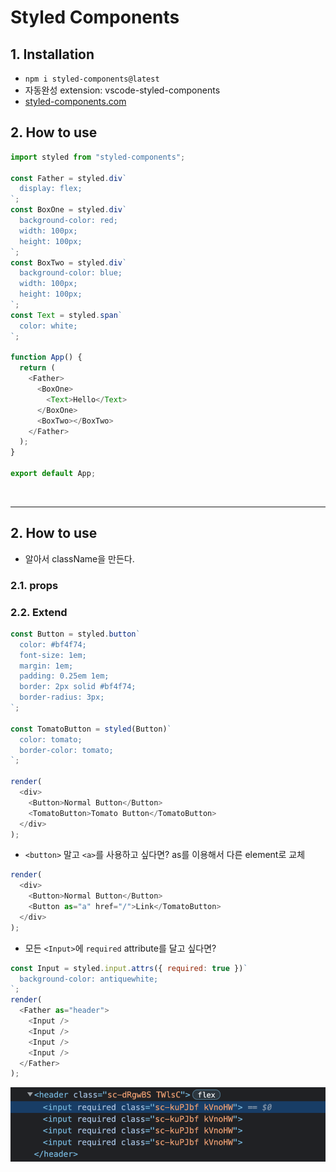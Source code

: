 # Styled Components

## **1. Installation**

- `npm i styled-components@latest`
- 자동완성 extension: vscode-styled-components
- [styled-components.com](https://styled-components.com/)

## **2. How to use**

```javascript
import styled from "styled-components";

const Father = styled.div`
  display: flex;
`;
const BoxOne = styled.div`
  background-color: red;
  width: 100px;
  height: 100px;
`;
const BoxTwo = styled.div`
  background-color: blue;
  width: 100px;
  height: 100px;
`;
const Text = styled.span`
  color: white;
`;

function App() {
  return (
    <Father>
      <BoxOne>
        <Text>Hello</Text>
      </BoxOne>
      <BoxTwo></BoxTwo>
    </Father>
  );
}

export default App;
```

<br />

---

## **2. How to use**

- 알아서 className을 만든다.

### 2.1. props

### 2.2. Extend

```javascript
const Button = styled.button`
  color: #bf4f74;
  font-size: 1em;
  margin: 1em;
  padding: 0.25em 1em;
  border: 2px solid #bf4f74;
  border-radius: 3px;
`;

const TomatoButton = styled(Button)`
  color: tomato;
  border-color: tomato;
`;

render(
  <div>
    <Button>Normal Button</Button>
    <TomatoButton>Tomato Button</TomatoButton>
  </div>
);
```

- `<button>` 말고 `<a>`를 사용하고 싶다면? as를 이용해서 다른 element로 교체

```javascript
render(
  <div>
    <Button>Normal Button</Button>
    <Button as="a" href="/">Link</TomatoButton>
  </div>
);
```

- 모든 `<Input>`에 `required` attribute를 달고 싶다면?

```javascript
const Input = styled.input.attrs({ required: true })`
  background-color: antiquewhite;
`;
render(
  <Father as="header">
    <Input />
    <Input />
    <Input />
    <Input />
  </Father>
);
```

![attrs result](../../images/frontend/styled-1.png)
